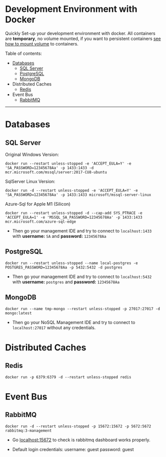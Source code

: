 # Development Environment with Docker
Quickly Set-up your development environment with docker. All containers are **temporary**, no volume mounted, if you want to persistent containers [see how to mount volume](https://docs.docker.com/storage/volumes/) to containers.

Table of contents:

- [Databases](#databases)
  - [SQL Server](#sql-server)
  - [PostgreSQL](#postgresql)
  - [MongoDB](#mongodb)
- Distributed Caches
  - [Redis](#redis)
- Event Bus
  - [RabbitMQ](#rabbitmq)

---
# Databases

## SQL Server
Original Windows Version:
```shell
docker run --restart unless-stopped -e 'ACCEPT_EULA=Y' -e 'SA_PASSWORD=12345678Aa' -p 1433:1433 -d mcr.microsoft.com/mssql/server:2017-CU8-ubuntu
```

SqlServer Linux Version:
```shell
docker run -d --restart unless-stopped -e 'ACCEPT_EULA=Y' -e 'SA_PASSWORD=12345678Aa' -p 1433:1433 microsoft/mssql-server-linux
```

Azure-Sql for Apple M1 (Silicon)
```shell
docker run --restart unless-stopped -d --cap-add SYS_PTRACE -e 'ACCEPT_EULA=1' -e 'MSSQL_SA_PASSWORD=12345678Aa' -p 1433:1433 mcr.microsoft.com/azure-sql-edge
```

- Then go your management IDE and try to connect to `localhost:1433` with **username:** `SA` and **password:** `12345678Aa` 

## PostgreSQL
```shell
docker run --restart unless-stopped --name local-postgres -e POSTGRES_PASSWORD=12345678Aa -p 5432:5432 -d postgres
```
- Then go your management IDE and try to connect to `localhost:5432` with **username:** `postgres` and **password:** `12345678Aa` 

## MongoDB
```shell
docker run --name tmp-mongo --restart unless-stopped -p 27017:27017 -d mongo:latest
```
- Then go your NoSQL Management IDE and try to connect to `localhost:27017` without any credentials.

# Distributed Caches

## Redis

```shell
docker run -p 6379:6379 -d --restart unless-stopped redis
```

# Event Bus

## RabbitMQ

```shell
docker run -d --restart unless-stopped -p 15672:15672 -p 5672:5672 rabbitmq:3-management
```

 - Go [localhost:15672](http://localhost:15672) to check is rabbitmq dashboard works properly.

- Default login credentials: username: guest password: guest
